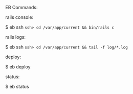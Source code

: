 EB Commands:

rails console:

$ eb ssh
`ssh> cd /var/app/current && bin/rails c`

rails logs:

$ eb ssh
`ssh> cd /var/app/current && tail -f log/*.log`

deploy:

$ eb deploy

status:

$ eb status
